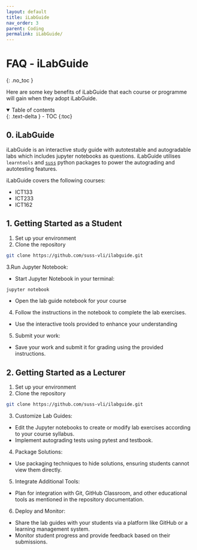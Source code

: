 ```yaml
---
layout: default
title: iLabGuide
nav_order: 3
parent: Coding
permalink: iLabGuide/
---
```


# FAQ - iLabGuide
{: .no_toc }

Here are some key benefits of iLabGuide that each course or programme will gain when they adopt iLabGuide.

<details open markdown="block">
  <summary>
    Table of contents
  </summary>
  {: .text-delta }
- TOC
{:toc}
</details>

## 0. iLabGuide
iLabGuide is an interactive study guide with autotestable and autogradable labs which includes jupyter notebooks as questions. iLabGuide utilises `learntools` and [`suss`](https://github.com/suss-vli/suss) python packages to power the autograding and autotesting features.

iLabGuide covers the following courses:
- ICT133
- ICT233
- ICT162

## 1. Getting Started as a Student

1. Set up your environment
2. Clone the repository 
```bash
git clone https://github.com/suss-vli/ilabguide.git
```

3.Run Jupyter Notebook:
- Start Jupyter Notebook in your terminal:
```bash
jupyter notebook
```
- Open the lab guide notebook for your course

4. Follow the instructions in the notebook to complete the lab exercises.
- Use the interactive tools provided to enhance your understanding

5. Submit your work:
- Save your work and submit it for grading using the provided instructions.


## 2. Getting Started as a Lecturer

1. Set up your environment
2. Clone the repository 
```bash
git clone https://github.com/suss-vli/ilabguide.git
```
3. Customize Lab Guides:
- Edit the Jupyter notebooks to create or modify lab exercises according to your course syllabus.
- Implement autograding tests using pytest and testbook.

4. Package Solutions:
- Use packaging techniques to hide solutions, ensuring students cannot view them directly.

5. Integrate Additional Tools:
- Plan for integration with Git, GitHub Classroom, and other educational tools as mentioned in the repository documentation.

6. Deploy and Monitor:
- Share the lab guides with your students via a platform like GitHub or a learning management system.
- Monitor student progress and provide feedback based on their submissions.